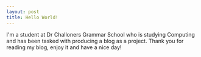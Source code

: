```yaml
---
layout: post
title: Hello World!
---
```


I'm a student at Dr Challoners Grammar School who is studying Computing and has been tasked with producing a blog as a project.
Thank you for reading my blog, enjoy it and have a nice day!
